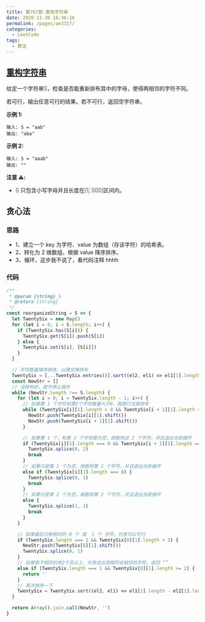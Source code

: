 ```yaml
---
title: 第767题-重构字符串
date: 2020-11-30 16:36:16
permalink: /pages/ae331f/
categories:
  - LeetCode
tags:
  - 算法
---
```


## [重构字符串](https://leetcode-cn.com/problems/reorganize-string/)

给定一个字符串<font style="background: #eee; color: #666;">S</font>，检查是否能重新排布其中的字母，使得两相邻的字符不同。

若可行，输出任意可行的结果。若不可行，返回空字符串。

**示例 1:**

```
输入: S = "aab"
输出: "aba"
```

<!-- more -->

**示例 2:**

```
输入: S = "aaab"
输出: ""
```

**注意 ⚠️:**

- <font style="background: #eee; color: #666;">S</font> 只包含小写字母并且长度在<font style="background: #eee; color: #666;">[1, 500]</font>区间内。

## 贪心法

### 思路

- 1、建立一个 key 为字符、value 为数组（存该字符）的哈希表。
- 2、转化为 2 维数组，根据 value 降序排序。
- 3、循环，这步我不说了，看代码注释 hhhh

### 代码

```JavaScript
/**
 * @param {string} S
 * @return {string}
 */
const reorganizeString = S => {
  let TwentySix = new Map()
  for (let i = 0; i < S.length; i++) {
    if (TwentySix.has(S[i])) {
      TwentySix.get(S[i]).push(S[i])
    } else {
      TwentySix.set(S[i], [S[i]])
    }
  }

  // 字符数量降序排序，以便交换排布
  TwentySix = [...TwentySix.entries()].sort((el2, el1) => el1[1].length - el2[1].length)
  const NewStr = []
  // 没排布好，就不停止循环
  while (NewStr.length !== S.length) {
    for (let i = 0; i < TwentySix.length - 1; i++) {
      // 如果第 1 个字符和第2个字符数量大于0，就就行交换排布
      while (TwentySix[i][1].length > 0 && TwentySix[i + 1][1].length > 0) {
        NewStr.push(TwentySix[i][1].shift())
        NewStr.push(TwentySix[i + 1][1].shift())
      }

      // 如果第 1 个，和第 2 个字符都为空，就删除这 2 个字符，并且退出当前循环
      if (TwentySix[i][1].length === 0 && TwentySix[i + 1][1].length === 0) {
        TwentySix.splice(0, 2)
        break
      }
      // 如果只是第 1 个为空，就删除第 1 个字符，并且退出当前循环
      else if (TwentySix[i][1].length === 0) {
        TwentySix.splice(0, 1)
        break
      }
      // 如果只是第 2 个为空，就删除第 2 个字符，并且退出当前循环
      else {
        TwentySix.splice(1, 1)
        break
      }
    }

    // 如果最后只剩相同的 0 个 或  1 个 字符，代表可以可行
    if (TwentySix.length === 1 && TwentySix[0][1].length < 2) {
      NewStr.push(TwentySix[0][1].shift())
      TwentySix.splice(0, 1)
    }
    // 如果剩下相同的有2个及以上，代表会出现相同且相邻的字符，返回 “”
    else if (TwentySix.length === 1 && TwentySix[0][1].length >= 2) {
      return ''
    }
    // 再次排序一下
    TwentySix = TwentySix.sort((el2, el1) => el1[1].length - el2[1].length)
  }

  return Array().join.call(NewStr, '')
}
```
